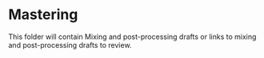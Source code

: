# Mastering
This folder will contain Mixing and post-processing drafts or links to mixing and post-processing drafts to review.
